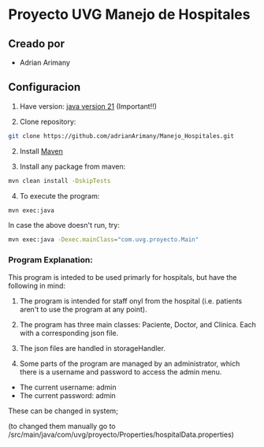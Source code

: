 # Proyecto UVG Manejo de Hospitales

## Creado por
- Adrian Arimany 


## Configuracion
1. Have version: [java version 21](https://www.oracle.com/java/technologies/downloads/) (Important!!)

2. Clone repository:

```bash
git clone https://github.com/adrianArimany/Manejo_Hospitales.git 
```

2. Install [Maven](https://maven.apache.org/install.html)

3. Install any package from maven:

```bash
mvn clean install -DskipTests
```

4. To execute the program:

```bash
mvn exec:java
```

In case the above doesn't run, try:

```bash
mvn exec:java -Dexec.mainClass="com.uvg.proyecto.Main"
```

### Program Explanation:

This program is inteded to be used primarly for hospitals, but have the following in mind:
1. The program is intended for staff onyl from the hospital (i.e. patients aren't to use the program at any point).
2. The program has three main classes: Paciente, Doctor, and Clinica. Each with a corresponding json file.
3. The json files are handled in storageHandler.

4. Some parts of the program are managed by an administrator, which there is a username and password to access the admin menu. 
* The current username: admin
* The current password: admin

These can be changed in system; 

(to changed them manually go to /src/main/java/com/uvg/proyecto/Properties/hospitalData.properties)


